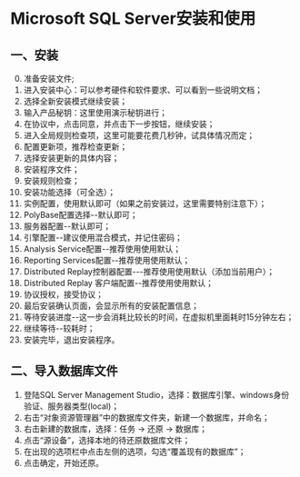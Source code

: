 # Microsoft SQL Server安装和使用

## 一、安装

0. 准备安装文件;
1. 进入安装中心：可以参考硬件和软件要求、可以看到一些说明文档；
2. 选择全新安装模式继续安装；
3. 输入产品秘钥：这里使用演示秘钥进行；
4. 在协议中，点击同意，并点击下一步按钮，继续安装；
5. 进入全局规则检查项，这里可能要花费几秒钟，试具体情况而定；
6. 配置更新项，推荐检查更新；
7. 选择安装更新的具体内容；
8. 安装程序文件；
9. 安装规则检查；
10. 安装功能选择（可全选）；
11. 实例配置，使用默认即可（如果之前安装过，这里需要特别注意下）；
12. PolyBase配置选择--默认即可；
13. 服务器配置--默认即可；
14. 引擎配置--建议使用混合模式，并记住密码；
15. Analysis Service配置--推荐使用使用默认；
16. Reporting Services配置--推荐使用使用默认；
17. Distributed Replay控制器配置---推荐使用使用默认（添加当前用户）；
18. Distributed Replay 客户端配置--推荐使用使用默认；
19. 协议授权，接受协议；
20. 最后安装确认页面，会显示所有的安装配置信息；
21. 等待安装进度--这一步会消耗比较长的时间，在虚拟机里面耗时15分钟左右；
22. 继续等待--较耗时；
23. 安装完毕，退出安装程序。


## 二、导入数据库文件

1. 登陆SQL Server Management Studio，选择：数据库引擎、windows身份验证、服务器类型(local)；
2. 右击“对象资源管理器”中的数据库文件夹，新建一个数据库，并命名；
3. 右击新建的数据库，选择：任务 -> 还原 -> 数据库；
4. 点击“源设备”，选择本地的待还原数据库文件；
5. 在出现的选项栏中点击左侧的选项，勾选“覆盖现有的数据库”；
6. 点击确定，开始还原。